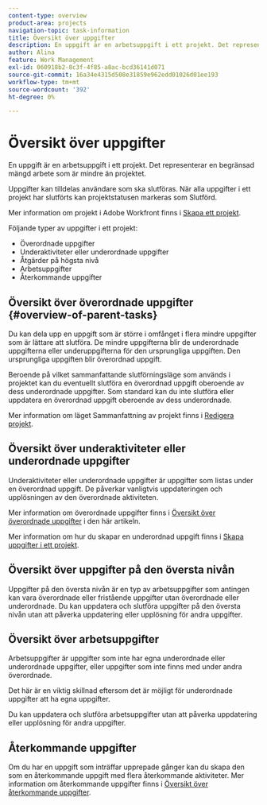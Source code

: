 ```yaml
---
content-type: overview
product-area: projects
navigation-topic: task-information
title: Översikt över uppgifter
description: En uppgift är en arbetsuppgift i ett projekt. Det representerar en begränsad mängd arbete som är mindre än projektet.
author: Alina
feature: Work Management
exl-id: 060918b2-8c3f-4f85-a8ac-bcd36141d071
source-git-commit: 16a34e4315d508e31859e962edd01026d01ee193
workflow-type: tm+mt
source-wordcount: '392'
ht-degree: 0%

---
```


# Översikt över uppgifter

<!-- Audited: 01/2024 -->

En uppgift är en arbetsuppgift i ett projekt. Det representerar en begränsad mängd arbete som är mindre än projektet.

Uppgifter kan tilldelas användare som ska slutföras. När alla uppgifter i ett projekt har slutförts kan projektstatusen markeras som Slutförd.

Mer information om projekt i Adobe Workfront finns i [Skapa ett projekt](../../../manage-work/projects/create-projects/create-project.md).

Följande typer av uppgifter i ett projekt:

* Överordnade uppgifter
* Underaktiviteter eller underordnade uppgifter
* Åtgärder på högsta nivå
* Arbetsuppgifter
* Återkommande uppgifter

## Översikt över överordnade uppgifter  {#overview-of-parent-tasks}

Du kan dela upp en uppgift som är större i omfånget i flera mindre uppgifter som är lättare att slutföra. De mindre uppgifterna blir de underordnade uppgifterna eller underuppgifterna för den ursprungliga uppgiften. Den ursprungliga uppgiften blir överordnad uppgift.

Beroende på vilket sammanfattande slutförningsläge som används i projektet kan du eventuellt slutföra en överordnad uppgift oberoende av dess underordnade uppgifter. Som standard kan du inte slutföra eller uppdatera en överordnad uppgift oberoende av dess underordnade.

Mer information om läget Sammanfattning av projekt finns i [Redigera projekt](../../../manage-work/projects/manage-projects/edit-projects.md).

## Översikt över underaktiviteter eller underordnade uppgifter

Underaktiviteter eller underordnade uppgifter är uppgifter som listas under en överordnad uppgift. De påverkar vanligtvis uppdateringen och upplösningen av den överordnade aktiviteten.

Mer information om överordnade uppgifter finns i [Översikt över överordnade uppgifter](#overview-of-parent-tasks) i den här artikeln.

Mer information om hur du skapar en underordnad uppgift finns i [Skapa uppgifter i ett projekt](../../../manage-work/tasks/create-tasks/create-tasks-in-project.md).

## Översikt över uppgifter på den översta nivån

Uppgifter på den översta nivån är en typ av arbetsuppgifter som antingen kan vara överordnade eller fristående uppgifter utan överordnade eller underordnade. Du kan uppdatera och slutföra uppgifter på den översta nivån utan att påverka uppdatering eller upplösning för andra uppgifter.

## Översikt över arbetsuppgifter

Arbetsuppgifter är uppgifter som inte har egna underordnade eller underordnade uppgifter, eller uppgifter som inte finns med under andra överordnade.

Det här är en viktig skillnad eftersom det är möjligt för underordnade uppgifter att ha egna uppgifter.

Du kan uppdatera och slutföra arbetsuppgifter utan att påverka uppdatering eller upplösning för andra uppgifter.

## Återkommande uppgifter

Om du har en uppgift som inträffar upprepade gånger kan du skapa den som en återkommande uppgift med flera återkommande aktiviteter. Mer information om återkommande uppgifter finns i [Översikt över återkommande uppgifter](../../../manage-work/tasks/manage-tasks/recurring-tasks-overview.md).
